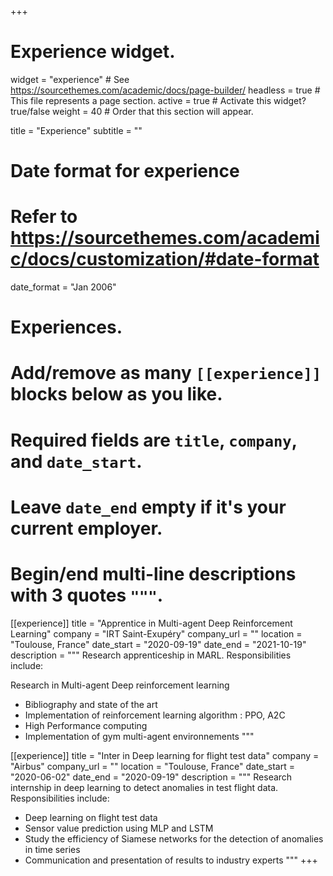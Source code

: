 +++
# Experience widget.
widget = "experience"  # See https://sourcethemes.com/academic/docs/page-builder/
headless = true  # This file represents a page section.
active = true  # Activate this widget? true/false
weight = 40  # Order that this section will appear.

title = "Experience"
subtitle = ""

# Date format for experience
#   Refer to https://sourcethemes.com/academic/docs/customization/#date-format
date_format = "Jan 2006"

# Experiences.
#   Add/remove as many `[[experience]]` blocks below as you like.
#   Required fields are `title`, `company`, and `date_start`.
#   Leave `date_end` empty if it's your current employer.
#   Begin/end multi-line descriptions with 3 quotes `"""`.

[[experience]]
  title = "Apprentice in Multi-agent Deep Reinforcement Learning"
  company = "IRT Saint-Exupéry"
  company_url = ""
  location = "Toulouse, France"
  date_start = "2020-09-19"
  date_end = "2021-10-19"
  description = """ Research apprenticeship in MARL.
  Responsibilities include:
  
  Research in Multi-agent Deep reinforcement learning
  * Bibliography and state of the art
  * Implementation of reinforcement learning algorithm : PPO, A2C
  * High Performance computing
  * Implementation of gym multi-agent environnements
  """

[[experience]]
  title = "Inter in Deep learning for flight test data"
  company = "Airbus"
  company_url = ""
  location = "Toulouse, France"
  date_start = "2020-06-02"
  date_end = "2020-09-19"
  description = """ Research internship in deep learning to detect anomalies in test flight data.
  Responsibilities include:
  
  * Deep learning on flight test data
  * Sensor value prediction using MLP and LSTM
  * Study the efficiency of Siamese networks for the detection of anomalies in time series
  * Communication and presentation of results to industry experts
  """
+++
